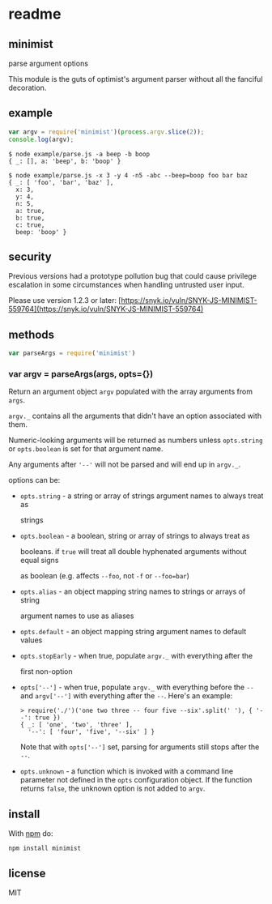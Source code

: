 # readme

## minimist

parse argument options

This module is the guts of optimist's argument parser without all the fanciful decoration.

## example

```javascript
var argv = require('minimist')(process.argv.slice(2));
console.log(argv);
```

```text
$ node example/parse.js -a beep -b boop
{ _: [], a: 'beep', b: 'boop' }
```

```text
$ node example/parse.js -x 3 -y 4 -n5 -abc --beep=boop foo bar baz
{ _: [ 'foo', 'bar', 'baz' ],
  x: 3,
  y: 4,
  n: 5,
  a: true,
  b: true,
  c: true,
  beep: 'boop' }
```

## security

Previous versions had a prototype pollution bug that could cause privilege escalation in some circumstances when handling untrusted user input.

Please use version 1.2.3 or later: [https://snyk.io/vuln/SNYK-JS-MINIMIST-559764](https://snyk.io/vuln/SNYK-JS-MINIMIST-559764)

## methods

```javascript
var parseArgs = require('minimist')
```

### var argv = parseArgs\(args, opts={}\)

Return an argument object `argv` populated with the array arguments from `args`.

`argv._` contains all the arguments that didn't have an option associated with them.

Numeric-looking arguments will be returned as numbers unless `opts.string` or `opts.boolean` is set for that argument name.

Any arguments after `'--'` will not be parsed and will end up in `argv._`.

options can be:

* `opts.string` - a string or array of strings argument names to always treat as

  strings

* `opts.boolean` - a boolean, string or array of strings to always treat as

  booleans. if `true` will treat all double hyphenated arguments without equal signs

  as boolean \(e.g. affects `--foo`, not `-f` or `--foo=bar`\)

* `opts.alias` - an object mapping string names to strings or arrays of string

  argument names to use as aliases

* `opts.default` - an object mapping string argument names to default values
* `opts.stopEarly` - when true, populate `argv._` with everything after the

  first non-option

* `opts['--']` - when true, populate `argv._` with everything before the `--` and `argv['--']` with everything after the `--`. Here's an example:

  ```text
  > require('./')('one two three -- four five --six'.split(' '), { '--': true })
  { _: [ 'one', 'two', 'three' ],
    '--': [ 'four', 'five', '--six' ] }
  ```

  Note that with `opts['--']` set, parsing for arguments still stops after the `--`.

* `opts.unknown` - a function which is invoked with a command line parameter not defined in the `opts` configuration object. If the function returns `false`, the unknown option is not added to `argv`.

## install

With [npm](https://npmjs.org) do:

```text
npm install minimist
```

## license

MIT

